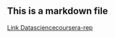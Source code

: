 ## This is a markdown file
[Link Datasciencecoursera-rep](https://github.com/ITmarKaFG/datasciencecoursera.git)

